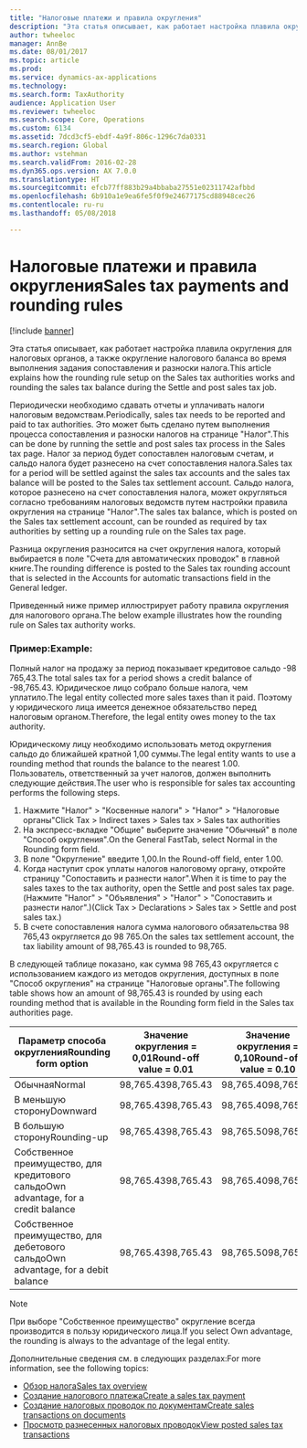 ```yaml
---
title: "Налоговые платежи и правила округления"
description: "Эта статья описывает, как работает настройка плавила округления для налоговых органов, а также округление налогового баланса во время выполнения задания сопоставления и разноски налога."
author: twheeloc
manager: AnnBe
ms.date: 08/01/2017
ms.topic: article
ms.prod: 
ms.service: dynamics-ax-applications
ms.technology: 
ms.search.form: TaxAuthority
audience: Application User
ms.reviewer: twheeloc
ms.search.scope: Core, Operations
ms.custom: 6134
ms.assetid: 7dcd3cf5-ebdf-4a9f-806c-1296c7da0331
ms.search.region: Global
ms.author: vstehman
ms.search.validFrom: 2016-02-28
ms.dyn365.ops.version: AX 7.0.0
ms.translationtype: HT
ms.sourcegitcommit: efcb77ff883b29a4bbaba27551e02311742afbbd
ms.openlocfilehash: 6b910a1e9ea6fe5f0f9e24677175cd88948cec26
ms.contentlocale: ru-ru
ms.lasthandoff: 05/08/2018

---
```


# <a name="sales-tax-payments-and-rounding-rules"></a><span data-ttu-id="a7854-103">Налоговые платежи и правила округления</span><span class="sxs-lookup"><span data-stu-id="a7854-103">Sales tax payments and rounding rules</span></span>

[!include [banner](../includes/banner.md)]

<span data-ttu-id="a7854-104">Эта статья описывает, как работает настройка плавила округления для налоговых органов, а также округление налогового баланса во время выполнения задания сопоставления и разноски налога.</span><span class="sxs-lookup"><span data-stu-id="a7854-104">This article explains how the rounding rule setup on the Sales tax authorities works and rounding the sales tax balance during the Settle and post sales tax job.</span></span>

<span data-ttu-id="a7854-105">Периодически необходимо сдавать отчеты и уплачивать налоги налоговым ведомствам.</span><span class="sxs-lookup"><span data-stu-id="a7854-105">Periodically, sales tax needs to be reported and paid to tax authorities.</span></span> <span data-ttu-id="a7854-106">Это может быть сделано путем выполнения процесса сопоставления и разноски налогов на странице "Налог".</span><span class="sxs-lookup"><span data-stu-id="a7854-106">This can be done by running the settle and post sales tax process in the Sales tax page.</span></span> <span data-ttu-id="a7854-107">Налог за период будет сопоставлен налоговым счетам, и сальдо налога будет разнесено на счет сопоставления налога.</span><span class="sxs-lookup"><span data-stu-id="a7854-107">Sales tax for a period will be settled against the sales tax accounts and the sales tax balance will be posted to the Sales tax settlement account.</span></span> <span data-ttu-id="a7854-108">Сальдо налога, которое разнесено на счет сопоставления налога, может округляться согласно требованиям налоговых ведомств путем настройки правила округления на странице "Налог".</span><span class="sxs-lookup"><span data-stu-id="a7854-108">The sales tax balance, which is posted on the Sales tax settlement account, can be rounded as required by tax authorities by setting up a rounding rule on the Sales tax page.</span></span> 

<span data-ttu-id="a7854-109">Разница округления разносится на счет округления налога, который выбирается в поле "Счета для автоматических проводок" в главной книге.</span><span class="sxs-lookup"><span data-stu-id="a7854-109">The rounding difference is posted to the Sales tax rounding account that is selected in the Accounts for automatic transactions field in the General ledger.</span></span>

<span data-ttu-id="a7854-110">Приведенный ниже пример иллюстрирует работу правила округления для налогового органа.</span><span class="sxs-lookup"><span data-stu-id="a7854-110">The below example illustrates how the rounding rule on Sales tax authority works.</span></span>

### <a name="example"></a><span data-ttu-id="a7854-111">Пример:</span><span class="sxs-lookup"><span data-stu-id="a7854-111">Example:</span></span>

<span data-ttu-id="a7854-112">Полный налог на продажу за период показывает кредитовое сальдо -98 765,43.</span><span class="sxs-lookup"><span data-stu-id="a7854-112">The total sales tax for a period shows a credit balance of -98,765.43.</span></span> <span data-ttu-id="a7854-113">Юридическое лицо собрало больше налога, чем уплатило.</span><span class="sxs-lookup"><span data-stu-id="a7854-113">The legal entity collected more sales taxes than it paid.</span></span> <span data-ttu-id="a7854-114">Поэтому у юридического лица имеется денежное обязательство перед налоговым органом.</span><span class="sxs-lookup"><span data-stu-id="a7854-114">Therefore, the legal entity owes money to the tax authority.</span></span> 

<span data-ttu-id="a7854-115">Юридическому лицу необходимо использовать метод округления сальдо до ближайшей кратной 1,00 суммы.</span><span class="sxs-lookup"><span data-stu-id="a7854-115">The legal entity wants to use a rounding method that rounds the balance to the nearest 1.00.</span></span> <span data-ttu-id="a7854-116">Пользователь, ответственный за учет налогов, должен выполнить следующие действия.</span><span class="sxs-lookup"><span data-stu-id="a7854-116">The user who is responsible for sales tax accounting performs the following steps.</span></span>

1.  <span data-ttu-id="a7854-117">Нажмите "Налог" &gt; "Косвенные налоги" &gt; "Налог" &gt; "Налоговые органы"</span><span class="sxs-lookup"><span data-stu-id="a7854-117">Click Tax &gt; Indirect taxes &gt; Sales tax &gt; Sales tax authorities</span></span>
2.  <span data-ttu-id="a7854-118">На экспресс-вкладке "Общие" выберите значение "Обычный" в поле "Способ округления".</span><span class="sxs-lookup"><span data-stu-id="a7854-118">On the General FastTab, select Normal in the Rounding form field.</span></span>
3.  <span data-ttu-id="a7854-119">В поле "Округление" введите 1,00.</span><span class="sxs-lookup"><span data-stu-id="a7854-119">In the Round-off field, enter 1.00.</span></span>
4.  <span data-ttu-id="a7854-120">Когда наступит срок уплаты налогов налоговому органу, откройте страницу "Сопоставить и разнести налог".</span><span class="sxs-lookup"><span data-stu-id="a7854-120">When it is time to pay the sales taxes to the tax authority, open the Settle and post sales tax page.</span></span> <span data-ttu-id="a7854-121">(Нажмите "Налог" &gt; "Объявления" &gt; "Налог" &gt; "Сопоставить и разнести налог".)</span><span class="sxs-lookup"><span data-stu-id="a7854-121">(Click Tax &gt; Declarations &gt; Sales tax &gt; Settle and post sales tax.)</span></span>
5.  <span data-ttu-id="a7854-122">В счете сопоставления налога сумма налогового обязательства 98 765,43 округляется до 98 765.</span><span class="sxs-lookup"><span data-stu-id="a7854-122">On the sales tax settlement account, the tax liability amount of 98,765.43 is rounded to 98,765.</span></span>

<span data-ttu-id="a7854-123">В следующей таблице показано, как сумма 98 765,43 округляется с использованием каждого из методов округления, доступных в поле "Способ округления" на странице "Налоговые органы".</span><span class="sxs-lookup"><span data-stu-id="a7854-123">The following table shows how an amount of 98,765.43 is rounded by using each rounding method that is available in the Rounding form field in the Sales tax authorities page.</span></span>

| <span data-ttu-id="a7854-124">Параметр способа округления</span><span class="sxs-lookup"><span data-stu-id="a7854-124">Rounding form option</span></span>                | <span data-ttu-id="a7854-125">Значение округления = 0,01</span><span class="sxs-lookup"><span data-stu-id="a7854-125">Round-off value = 0.01</span></span> | <span data-ttu-id="a7854-126">Значение округления = 0,10</span><span class="sxs-lookup"><span data-stu-id="a7854-126">Round-off value = 0.10</span></span> | <span data-ttu-id="a7854-127">Значение округления = 1,00</span><span class="sxs-lookup"><span data-stu-id="a7854-127">Round-off value = 1.00</span></span> | <span data-ttu-id="a7854-128">Значение округления = 100,00</span><span class="sxs-lookup"><span data-stu-id="a7854-128">Round-off value = 100.00</span></span> |
|-------------------------------------|------------------------|------------------------|------------------------|--------------------------|
| <span data-ttu-id="a7854-129">Обычная</span><span class="sxs-lookup"><span data-stu-id="a7854-129">Normal</span></span>                              | <span data-ttu-id="a7854-130">98,765.43</span><span class="sxs-lookup"><span data-stu-id="a7854-130">98,765.43</span></span>              | <span data-ttu-id="a7854-131">98,765.40</span><span class="sxs-lookup"><span data-stu-id="a7854-131">98,765.40</span></span>              | <span data-ttu-id="a7854-132">98,765.00</span><span class="sxs-lookup"><span data-stu-id="a7854-132">98,765.00</span></span>              | <span data-ttu-id="a7854-133">98,800.00</span><span class="sxs-lookup"><span data-stu-id="a7854-133">98,800.00</span></span>                |
| <span data-ttu-id="a7854-134">В меньшую сторону</span><span class="sxs-lookup"><span data-stu-id="a7854-134">Downward</span></span>                            | <span data-ttu-id="a7854-135">98,765.43</span><span class="sxs-lookup"><span data-stu-id="a7854-135">98,765.43</span></span>              | <span data-ttu-id="a7854-136">98,765.40</span><span class="sxs-lookup"><span data-stu-id="a7854-136">98,765.40</span></span>              | <span data-ttu-id="a7854-137">98,765.00</span><span class="sxs-lookup"><span data-stu-id="a7854-137">98,765.00</span></span>              | <span data-ttu-id="a7854-138">98,700.00</span><span class="sxs-lookup"><span data-stu-id="a7854-138">98,700.00</span></span>                |
| <span data-ttu-id="a7854-139">В большую сторону</span><span class="sxs-lookup"><span data-stu-id="a7854-139">Rounding-up</span></span>                         | <span data-ttu-id="a7854-140">98,765.43</span><span class="sxs-lookup"><span data-stu-id="a7854-140">98,765.43</span></span>              | <span data-ttu-id="a7854-141">98,765.50</span><span class="sxs-lookup"><span data-stu-id="a7854-141">98,765.50</span></span>              | <span data-ttu-id="a7854-142">98,766.00</span><span class="sxs-lookup"><span data-stu-id="a7854-142">98,766.00</span></span>              | <span data-ttu-id="a7854-143">98,800.00</span><span class="sxs-lookup"><span data-stu-id="a7854-143">98,800.00</span></span>                |
| <span data-ttu-id="a7854-144">Собственное преимущество, для кредитового сальдо</span><span class="sxs-lookup"><span data-stu-id="a7854-144">Own advantage, for a credit balance</span></span> | <span data-ttu-id="a7854-145">98,765.43</span><span class="sxs-lookup"><span data-stu-id="a7854-145">98,765.43</span></span>              | <span data-ttu-id="a7854-146">98,765.40</span><span class="sxs-lookup"><span data-stu-id="a7854-146">98,765.40</span></span>              | <span data-ttu-id="a7854-147">98,765.00</span><span class="sxs-lookup"><span data-stu-id="a7854-147">98,765.00</span></span>              | <span data-ttu-id="a7854-148">98,700.00</span><span class="sxs-lookup"><span data-stu-id="a7854-148">98,700.00</span></span>                |
| <span data-ttu-id="a7854-149">Собственное преимущество, для дебетового сальдо</span><span class="sxs-lookup"><span data-stu-id="a7854-149">Own advantage, for a debit balance</span></span>  | <span data-ttu-id="a7854-150">98,765.43</span><span class="sxs-lookup"><span data-stu-id="a7854-150">98,765.43</span></span>              | <span data-ttu-id="a7854-151">98,765.50</span><span class="sxs-lookup"><span data-stu-id="a7854-151">98,765.50</span></span>              | <span data-ttu-id="a7854-152">98,766.00</span><span class="sxs-lookup"><span data-stu-id="a7854-152">98,766.00</span></span>              | <span data-ttu-id="a7854-153">98,800.00</span><span class="sxs-lookup"><span data-stu-id="a7854-153">98,800.00</span></span>                |

> [!NOTE]                                                                                  
> <span data-ttu-id="a7854-154">При выборе "Собственное преимущество" округление всегда производится в пользу юридического лица.</span><span class="sxs-lookup"><span data-stu-id="a7854-154">If you select Own advantage, the rounding is always to the advantage of the legal entity.</span></span> 

<span data-ttu-id="a7854-155">Дополнительные сведения см. в следующих разделах:</span><span class="sxs-lookup"><span data-stu-id="a7854-155">For more information, see the following topics:</span></span>
- [<span data-ttu-id="a7854-156">Обзор налога</span><span class="sxs-lookup"><span data-stu-id="a7854-156">Sales tax overview</span></span>](indirect-taxes-overview.md)
- [<span data-ttu-id="a7854-157">Создание налогового платежа</span><span class="sxs-lookup"><span data-stu-id="a7854-157">Create a sales tax payment</span></span>](tasks/create-sales-tax-payment.md)
- [<span data-ttu-id="a7854-158">Создание налоговых проводок по документам</span><span class="sxs-lookup"><span data-stu-id="a7854-158">Create sales transactions on documents</span></span>](tasks/create-sales-tax-transactions-documents.md)
- [<span data-ttu-id="a7854-159">Просмотр разнесенных налоговых проводок</span><span class="sxs-lookup"><span data-stu-id="a7854-159">View posted sales tax transactions</span></span>](tasks/view-posted-sales-tax-transactions.md)



